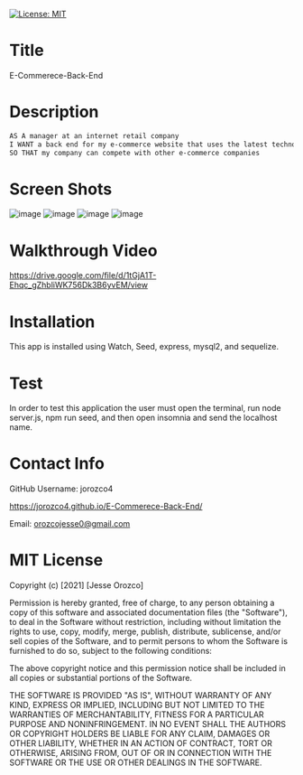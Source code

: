 [![License: MIT](https://img.shields.io/badge/License-MIT-yellow.svg)](https://opensource.org/licenses/MIT)

# Title

E-Commerece-Back-End

# Description

```md
AS A manager at an internet retail company
I WANT a back end for my e-commerce website that uses the latest technologies
SO THAT my company can compete with other e-commerce companies
```

# Screen Shots

![image](https://user-images.githubusercontent.com/61666288/118057111-2ccc9b80-b359-11eb-99d2-a7f9060eb653.png)
![image](https://user-images.githubusercontent.com/61666288/118057178-5a194980-b359-11eb-8321-a173188d5949.png)
![image](https://user-images.githubusercontent.com/61666288/118057226-75845480-b359-11eb-9049-657c39031a60.png)
![image](https://user-images.githubusercontent.com/61666288/118057250-8cc34200-b359-11eb-94e4-d2f97f2599e2.png)

# Walkthrough Video

https://drive.google.com/file/d/1tGjA1T-Ehqc_gZhbliWK756Dk3B6yvEM/view

# Installation

This app is installed using Watch, Seed, express, mysql2, and sequelize.

# Test

In order to test this application the user must open the terminal, run node server.js, npm run seed, and then open insomnia and send the localhost name.

# Contact Info

GitHub Username: jorozco4

https://jorozco4.github.io/E-Commerece-Back-End/

Email: orozcojesse0@gmail.com

# MIT License

Copyright (c) [2021] [Jesse Orozco]

Permission is hereby granted, free of charge, to any person obtaining a copy
of this software and associated documentation files (the "Software"), to deal
in the Software without restriction, including without limitation the rights
to use, copy, modify, merge, publish, distribute, sublicense, and/or sell
copies of the Software, and to permit persons to whom the Software is
furnished to do so, subject to the following conditions:

The above copyright notice and this permission notice shall be included in all
copies or substantial portions of the Software.

THE SOFTWARE IS PROVIDED "AS IS", WITHOUT WARRANTY OF ANY KIND, EXPRESS OR
IMPLIED, INCLUDING BUT NOT LIMITED TO THE WARRANTIES OF MERCHANTABILITY,
FITNESS FOR A PARTICULAR PURPOSE AND NONINFRINGEMENT. IN NO EVENT SHALL THE
AUTHORS OR COPYRIGHT HOLDERS BE LIABLE FOR ANY CLAIM, DAMAGES OR OTHER
LIABILITY, WHETHER IN AN ACTION OF CONTRACT, TORT OR OTHERWISE, ARISING FROM,
OUT OF OR IN CONNECTION WITH THE SOFTWARE OR THE USE OR OTHER DEALINGS IN THE
SOFTWARE.
